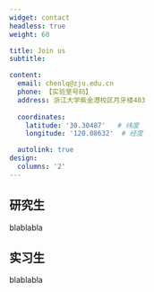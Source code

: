 ```yaml
---
widget: contact
headless: true
weight: 60

title: Join us
subtitle:

content:
  email: chenlq@zju.edu.cn
  phone: 【实验室号码】
  address: 浙江大学紫金港校区月牙楼403
    
  coordinates:
    latitude: '30.30487'   # 纬度
    longitude: '120.08632'  # 经度

  autolink: true
design:
  columns: '2'
---
```


## 研究生
  blablabla
## 实习生
  blablabla


